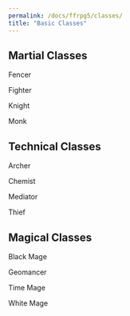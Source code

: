 ```yaml
---
permalink: /docs/ffrpg5/classes/
title: "Basic Classes"
---
```


## Martial Classes

Fencer

Fighter

Knight

Monk

## Technical Classes

Archer

Chemist

Mediator

Thief

## Magical Classes

Black Mage

Geomancer

Time Mage

White Mage
